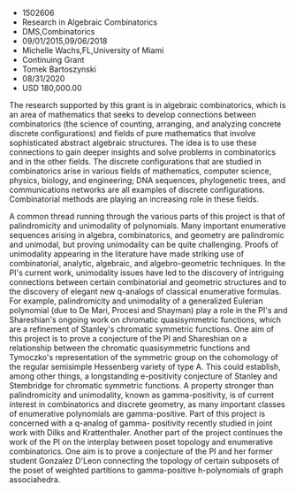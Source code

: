 
* 1502606
* Research in Algebraic Combinatorics
* DMS,Combinatorics
* 09/01/2015,09/06/2018
* Michelle Wachs,FL,University of Miami
* Continuing Grant
* Tomek Bartoszynski
* 08/31/2020
* USD 180,000.00

The research supported by this grant is in algebraic combinatorics, which is an
area of mathematics that seeks to develop connections between combinatorics (the
science of counting, arranging, and analyzing concrete discrete configurations)
and fields of pure mathematics that involve sophisticated abstract algebraic
structures. The idea is to use these connections to gain deeper insights and
solve problems in combinatorics and in the other fields. The discrete
configurations that are studied in combinatorics arise in various fields of
mathematics, computer science, physics, biology, and engineering; DNA sequences,
phylogenetic trees, and communications networks are all examples of discrete
configurations. Combinatorial methods are playing an increasing role in these
fields.

A common thread running through the various parts of this project is that of
palindromicity and unimodality of polynomials. Many important enumerative
sequences arising in algebra, combinatorics, and geometry are palindromic and
unimodal, but proving unimodality can be quite challenging. Proofs of
unimodality appearing in the literature have made striking use of combinatorial,
analytic, algebraic, and algebro-geometric techniques. In the PI's current work,
unimodality issues have led to the discovery of intriguing connections between
certain combinatorial and geometric structures and to the discovery of elegant
new q-analogs of classical enumerative formulas. For example, palindromicity and
unimodality of a generalized Eulerian polynomial (due to De Mari, Procesi and
Shayman) play a role in the PI's and Shareshian's ongoing work on chromatic
quasisymmetric functions, which are a refinement of Stanley's chromatic
symmetric functions. One aim of this project is to prove a conjecture of the PI
and Shareshian on a relationship between the chromatic quasisymmetric functions
and Tymoczko's representation of the symmetric group on the cohomology of the
regular semisimple Hessenberg variety of type A. This could establish, among
other things, a longstanding e-positivity conjecture of Stanley and Stembridge
for chromatic symmetric functions. A property stronger than palindromicity and
unimodality, known as gamma-positivity, is of current interest in combinatorics
and discrete geometry, as many important classes of enumerative polynomials are
gamma-positive. Part of this project is concerned with a q-analog of gamma-
positivity recently studied in joint work with Dilks and Krattenthaler. Another
part of the project continues the work of the PI on the interplay between poset
topology and enumerative combinatorics. One aim is to prove a conjecture of the
PI and her former student Gonzalez D'Leon connecting the topology of certain
subposets of the poset of weighted partitions to gamma-positive h-polynomials of
graph associahedra.
